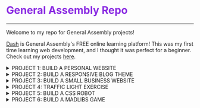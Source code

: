 # <span style="color:blueviolet;">General Assembly Repo</span>
----
Welcome to my repo for General Assembly projects!

[Dash](https://dash.generalassemb.ly/projects) is General Assembly's FREE online learning platform! This was my first time learning web development, and I thought it was perfect for a beginner. Check out my projects [here](https://mtdowner.github.io/general-assembly/).

<details>
<summary>PROJECT 1: BUILD A PERSONAL WEBSITE</summary>
Your friend Anna wants you to make a website for her
</details>

<details>
<summary>PROJECT 2: BUILD A RESPONSIVE BLOG THEME</summary>
Anna's friend Jeff needs a custom theme for his poetry blog
</details>

<details>
<summary>PROJECT 3: BUILD A SMALL BUSINESS WEBSITE</summary>
Rising star Chef Esha is opening a new restaurant and needs a website
</details>

<details>
<summary>PROJECT 4: TRAFFIC LIGHT EXERCISE</summary>
A DOM manipulation coding challenge to put your skills to the test
</details>

<details>
<summary>PROJECT 5: BUILD A CSS ROBOT</summary>
Eccentric millionaire Cotter Patrick needs a life-like companion
</details>

<details>
<summary>PROJECT 6: BUILD A MADLIBS GAME</summary>
Cotter's friend Lin wants you to build a Madlibs-style game for her!
</details>
